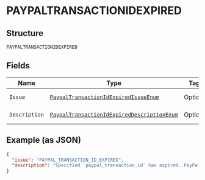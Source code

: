 
# PAYPALTRANSACTIONIDEXPIRED

## Structure

`PAYPALTRANSACTIONIDEXPIRED`

## Fields

| Name | Type | Tags | Description | Getter | Setter |
|  --- | --- | --- | --- | --- | --- |
| `Issue` | [`PaypalTransactionIdExpiredIssueEnum`](../../doc/models/paypal-transaction-id-expired-issue-enum.md) | Optional | - | PaypalTransactionIdExpiredIssueEnum getIssue() | setIssue(PaypalTransactionIdExpiredIssueEnum issue) |
| `Description` | [`PaypalTransactionIdExpiredDescriptionEnum`](../../doc/models/paypal-transaction-id-expired-description-enum.md) | Optional | - | PaypalTransactionIdExpiredDescriptionEnum getDescription() | setDescription(PaypalTransactionIdExpiredDescriptionEnum description) |

## Example (as JSON)

```json
{
  "issue": "PAYPAL_TRANSACTION_ID_EXPIRED",
  "description": "Specified `paypal_transaction_id` has expired. PayPal transaction ID expires 4 years after the date of the initial transaction."
}
```


